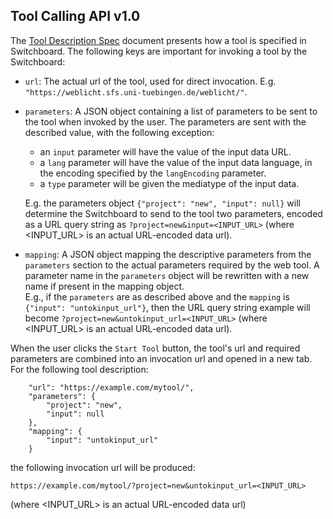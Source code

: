 Tool Calling API v1.0
---------------------

The [Tool Description Spec](./ToolDescriptionSpec.md) document presents how a tool is specified in Switchboard. The following keys are important for invoking a tool by the Switchboard:

* `url`: The actual url of the tool, used for direct invocation. E.g. `"https://weblicht.sfs.uni-tuebingen.de/weblicht/"`.

* `parameters`: A JSON object containing a list of parameters to be sent to the tool when invoked by the user. The parameters are sent with the described value, with the following exception:
  - an `input` parameter will have the value of the input data URL.
  - a `lang` parameter will have the value of the input data language, in the encoding specified by the `langEncoding` parameter.
  - a `type` parameter will be given the mediatype of the input data.
  
  E.g. the parameters object `{"project": "new", "input": null}` will determine the Switchboard to send to the tool two parameters, encoded as a URL query string as `?project=new&input=<INPUT_URL>` (where <INPUT_URL> is an actual URL-encoded data url).

* `mapping`: A JSON object mapping the descriptive parameters from the `parameters` section to the actual parameters required by the web tool. A parameter name in the `parameters` object will be rewritten with a new name if present in the mapping object. 
\
E.g., if the `parameters` are as described above and the `mapping` is `{"input": "untokinput_url"}`, then the URL query string example will become `?project=new&untokinput_url=<INPUT_URL>` (where <INPUT_URL> is an actual URL-encoded data url).

When the user clicks the `Start Tool` button, the tool's url and required parameters are combined into an invocation url and opened in a new tab. For the following tool description:

````
    "url": "https://example.com/mytool/",
    "parameters": {
        "project": "new",
        "input": null
    },
    "mapping": {
        "input": "untokinput_url"
    }
````

the following invocation url will be produced:

`https://example.com/mytool/?project=new&untokinput_url=<INPUT_URL>`

(where <INPUT_URL> is an actual URL-encoded data url)
